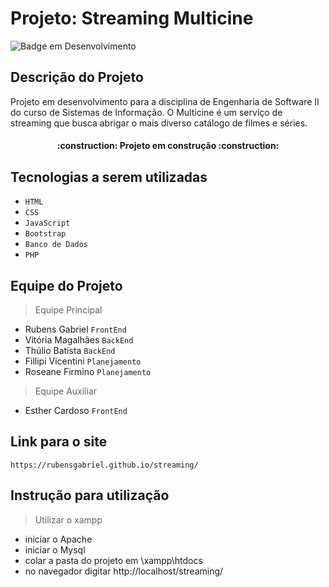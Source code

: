 # Projeto: Streaming Multicine
![Badge em Desenvolvimento](http://img.shields.io/static/v1?label=STATUS&message=EM%20DESENVOLVIMENTO&color=GREEN&style=for-the-badge)
## Descrição do Projeto
<p> Projeto em desenvolvimento para a disciplina de Engenharia de Software II do curso de Sistemas de Informação. O Multicine é um serviço de streaming que busca abrigar o mais diverso catálogo de filmes e séries. </p>

  <h4 align="center"> 
    :construction:  Projeto em construção  :construction:
    </h4>

## Tecnologias a serem utilizadas
- ``HTML``
- ``CSS``
- ``JavaScript``
- ``Bootstrap``
- ``Banco de Dados``
- ``PHP``

## Equipe do Projeto
> Equipe Principal
- Rubens Gabriel  ``FrontEnd``
- Vitória Magalhães  ``BackEnd``
- Thúlio Batista  ``BackEnd``
- Fillipi Vicentini  ``Planejamento``
- Roseane Firmino  ``Planejamento``
> Equipe Auxiliar
- Esther Cardoso  ``FrontEnd``

## Link para o site
```
https://rubensgabriel.github.io/streaming/
```

## Instrução para utilização 
> Utilizar o xampp 
- iniciar o Apache
- iniciar o Mysql
- colar a pasta do projeto em \xampp\htdocs
- no navegador digitar http://localhost/streaming/

